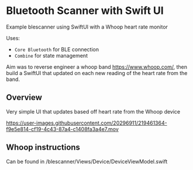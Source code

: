 # Bluetooth Scanner with Swift UI

Example blescanner using SwiftUI with a Whoop heart rate monitor

Uses:
- `Core Bluetooth` for BLE connection
- `Combine` for state management 

Aim was to reverse engineer a whoop band https://www.whoop.com/, then build a SwiftUI that updated on each new reading of the heart rate from the band.

## Overview

Very simple UI that updates based off heart rate from the Whoop device

https://user-images.githubusercontent.com/20296911/219461364-f9e5e814-cf19-4c43-87a4-c1408fa3a4e7.mov

## Whoop instructions

Can be found in /blescanner/Views/Device/DeviceViewModel.swift
